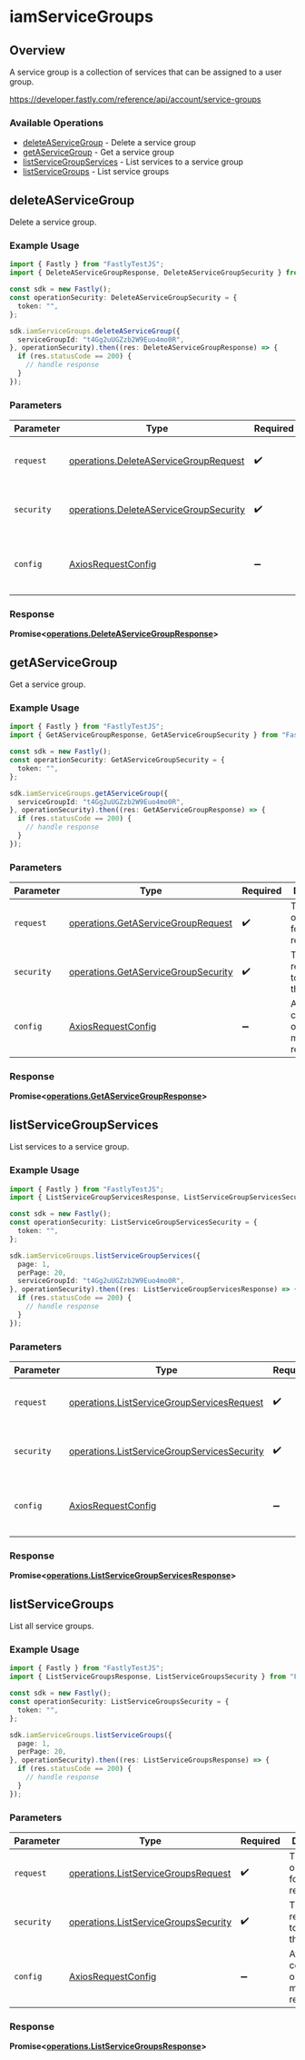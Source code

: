 # iamServiceGroups

## Overview

A service group is a collection of services that can be assigned to a user group.

<https://developer.fastly.com/reference/api/account/service-groups>
### Available Operations

* [deleteAServiceGroup](#deleteaservicegroup) - Delete a service group
* [getAServiceGroup](#getaservicegroup) - Get a service group
* [listServiceGroupServices](#listservicegroupservices) - List services to a service group
* [listServiceGroups](#listservicegroups) - List service groups

## deleteAServiceGroup

Delete a service group.

### Example Usage

```typescript
import { Fastly } from "FastlyTestJS";
import { DeleteAServiceGroupResponse, DeleteAServiceGroupSecurity } from "FastlyTestJS/dist/sdk/models/operations";

const sdk = new Fastly();
const operationSecurity: DeleteAServiceGroupSecurity = {
  token: "",
};

sdk.iamServiceGroups.deleteAServiceGroup({
  serviceGroupId: "t4Gg2uUGZzb2W9Euo4mo0R",
}, operationSecurity).then((res: DeleteAServiceGroupResponse) => {
  if (res.statusCode == 200) {
    // handle response
  }
});
```

### Parameters

| Parameter                                                                                        | Type                                                                                             | Required                                                                                         | Description                                                                                      |
| ------------------------------------------------------------------------------------------------ | ------------------------------------------------------------------------------------------------ | ------------------------------------------------------------------------------------------------ | ------------------------------------------------------------------------------------------------ |
| `request`                                                                                        | [operations.DeleteAServiceGroupRequest](../../models/operations/deleteaservicegrouprequest.md)   | :heavy_check_mark:                                                                               | The request object to use for the request.                                                       |
| `security`                                                                                       | [operations.DeleteAServiceGroupSecurity](../../models/operations/deleteaservicegroupsecurity.md) | :heavy_check_mark:                                                                               | The security requirements to use for the request.                                                |
| `config`                                                                                         | [AxiosRequestConfig](https://axios-http.com/docs/req_config)                                     | :heavy_minus_sign:                                                                               | Available config options for making requests.                                                    |


### Response

**Promise<[operations.DeleteAServiceGroupResponse](../../models/operations/deleteaservicegroupresponse.md)>**


## getAServiceGroup

Get a service group.

### Example Usage

```typescript
import { Fastly } from "FastlyTestJS";
import { GetAServiceGroupResponse, GetAServiceGroupSecurity } from "FastlyTestJS/dist/sdk/models/operations";

const sdk = new Fastly();
const operationSecurity: GetAServiceGroupSecurity = {
  token: "",
};

sdk.iamServiceGroups.getAServiceGroup({
  serviceGroupId: "t4Gg2uUGZzb2W9Euo4mo0R",
}, operationSecurity).then((res: GetAServiceGroupResponse) => {
  if (res.statusCode == 200) {
    // handle response
  }
});
```

### Parameters

| Parameter                                                                                  | Type                                                                                       | Required                                                                                   | Description                                                                                |
| ------------------------------------------------------------------------------------------ | ------------------------------------------------------------------------------------------ | ------------------------------------------------------------------------------------------ | ------------------------------------------------------------------------------------------ |
| `request`                                                                                  | [operations.GetAServiceGroupRequest](../../models/operations/getaservicegrouprequest.md)   | :heavy_check_mark:                                                                         | The request object to use for the request.                                                 |
| `security`                                                                                 | [operations.GetAServiceGroupSecurity](../../models/operations/getaservicegroupsecurity.md) | :heavy_check_mark:                                                                         | The security requirements to use for the request.                                          |
| `config`                                                                                   | [AxiosRequestConfig](https://axios-http.com/docs/req_config)                               | :heavy_minus_sign:                                                                         | Available config options for making requests.                                              |


### Response

**Promise<[operations.GetAServiceGroupResponse](../../models/operations/getaservicegroupresponse.md)>**


## listServiceGroupServices

List services to a service group.

### Example Usage

```typescript
import { Fastly } from "FastlyTestJS";
import { ListServiceGroupServicesResponse, ListServiceGroupServicesSecurity } from "FastlyTestJS/dist/sdk/models/operations";

const sdk = new Fastly();
const operationSecurity: ListServiceGroupServicesSecurity = {
  token: "",
};

sdk.iamServiceGroups.listServiceGroupServices({
  page: 1,
  perPage: 20,
  serviceGroupId: "t4Gg2uUGZzb2W9Euo4mo0R",
}, operationSecurity).then((res: ListServiceGroupServicesResponse) => {
  if (res.statusCode == 200) {
    // handle response
  }
});
```

### Parameters

| Parameter                                                                                                  | Type                                                                                                       | Required                                                                                                   | Description                                                                                                |
| ---------------------------------------------------------------------------------------------------------- | ---------------------------------------------------------------------------------------------------------- | ---------------------------------------------------------------------------------------------------------- | ---------------------------------------------------------------------------------------------------------- |
| `request`                                                                                                  | [operations.ListServiceGroupServicesRequest](../../models/operations/listservicegroupservicesrequest.md)   | :heavy_check_mark:                                                                                         | The request object to use for the request.                                                                 |
| `security`                                                                                                 | [operations.ListServiceGroupServicesSecurity](../../models/operations/listservicegroupservicessecurity.md) | :heavy_check_mark:                                                                                         | The security requirements to use for the request.                                                          |
| `config`                                                                                                   | [AxiosRequestConfig](https://axios-http.com/docs/req_config)                                               | :heavy_minus_sign:                                                                                         | Available config options for making requests.                                                              |


### Response

**Promise<[operations.ListServiceGroupServicesResponse](../../models/operations/listservicegroupservicesresponse.md)>**


## listServiceGroups

List all service groups.

### Example Usage

```typescript
import { Fastly } from "FastlyTestJS";
import { ListServiceGroupsResponse, ListServiceGroupsSecurity } from "FastlyTestJS/dist/sdk/models/operations";

const sdk = new Fastly();
const operationSecurity: ListServiceGroupsSecurity = {
  token: "",
};

sdk.iamServiceGroups.listServiceGroups({
  page: 1,
  perPage: 20,
}, operationSecurity).then((res: ListServiceGroupsResponse) => {
  if (res.statusCode == 200) {
    // handle response
  }
});
```

### Parameters

| Parameter                                                                                    | Type                                                                                         | Required                                                                                     | Description                                                                                  |
| -------------------------------------------------------------------------------------------- | -------------------------------------------------------------------------------------------- | -------------------------------------------------------------------------------------------- | -------------------------------------------------------------------------------------------- |
| `request`                                                                                    | [operations.ListServiceGroupsRequest](../../models/operations/listservicegroupsrequest.md)   | :heavy_check_mark:                                                                           | The request object to use for the request.                                                   |
| `security`                                                                                   | [operations.ListServiceGroupsSecurity](../../models/operations/listservicegroupssecurity.md) | :heavy_check_mark:                                                                           | The security requirements to use for the request.                                            |
| `config`                                                                                     | [AxiosRequestConfig](https://axios-http.com/docs/req_config)                                 | :heavy_minus_sign:                                                                           | Available config options for making requests.                                                |


### Response

**Promise<[operations.ListServiceGroupsResponse](../../models/operations/listservicegroupsresponse.md)>**

